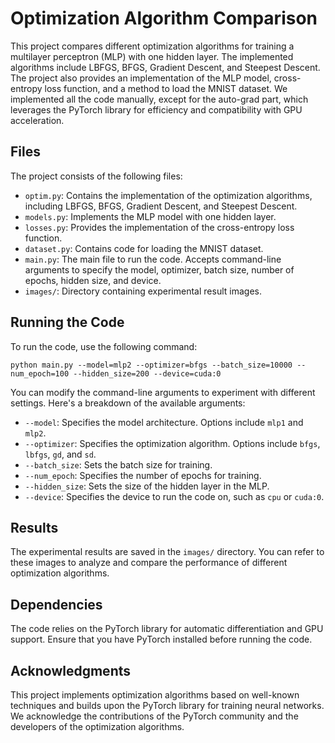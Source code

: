# Optimization Algorithm Comparison

This project compares different optimization algorithms for training a multilayer perceptron (MLP) with one hidden layer. The implemented algorithms include LBFGS, BFGS, Gradient Descent, and Steepest Descent. The project also provides an implementation of the MLP model, cross-entropy loss function, and a method to load the MNIST dataset. We implemented all the code manually, except for the auto-grad part, which leverages the PyTorch library for efficiency and compatibility with GPU acceleration.

## Files

The project consists of the following files:

- `optim.py`: Contains the implementation of the optimization algorithms, including LBFGS, BFGS, Gradient Descent, and Steepest Descent.
- `models.py`: Implements the MLP model with one hidden layer.
- `losses.py`: Provides the implementation of the cross-entropy loss function.
- `dataset.py`: Contains code for loading the MNIST dataset.
- `main.py`: The main file to run the code. Accepts command-line arguments to specify the model, optimizer, batch size, number of epochs, hidden size, and device.
- `images/`: Directory containing experimental result images.

## Running the Code

To run the code, use the following command:

```shell
python main.py --model=mlp2 --optimizer=bfgs --batch_size=10000 --num_epoch=100 --hidden_size=200 --device=cuda:0
```

You can modify the command-line arguments to experiment with different settings. Here's a breakdown of the available arguments:

- `--model`: Specifies the model architecture. Options include `mlp1` and `mlp2`.
- `--optimizer`: Specifies the optimization algorithm. Options include `bfgs`, `lbfgs`, `gd`, and `sd`.
- `--batch_size`: Sets the batch size for training.
- `--num_epoch`: Specifies the number of epochs for training.
- `--hidden_size`: Sets the size of the hidden layer in the MLP.
- `--device`: Specifies the device to run the code on, such as `cpu` or `cuda:0`.

## Results

The experimental results are saved in the `images/` directory. You can refer to these images to analyze and compare the performance of different optimization algorithms.

## Dependencies

The code relies on the PyTorch library for automatic differentiation and GPU support. Ensure that you have PyTorch installed before running the code.

## Acknowledgments

This project implements optimization algorithms based on well-known techniques and builds upon the PyTorch library for training neural networks. We acknowledge the contributions of the PyTorch community and the developers of the optimization algorithms.

